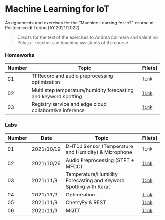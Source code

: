 # Machine Learning for IoT

Assignements and exercises for the "Machine Learning for IoT" course at Politecnico di Torino (AY 2021/2022)

> Credits for the text of the exercises to Andrea Calimera and Valentino Peluso - teacher and teaching assistants of the course.

### Homeworks
| Number  | Topic  | File(s) |
| ------------- | ------------- | ------------- | 
| 01 | TFRecord and audio preprocessing optimization | [`link`](https://github.com/francescodisalvo05/polito-machine-learning-for-IoT/tree/main/Homeworks/Homework_01)|
| 02 | Multi step temperature/humidity forecasting and keyword spotting  | [`link`](https://github.com/francescodisalvo05/polito-machine-learning-for-IoT/tree/main/Homeworks/Homework_02)|
| 03 | Registry service and edge cloud collaborative inference | [`link`](https://github.com/francescodisalvo05/polito-machine-learning-for-IoT/tree/main/Homeworks/Homework_03)|



### Labs

| Number  | Date | Topic  | File(s) |
| ------------- | ------------- | ------------- | ------------- |
| 01 | 2021/10/19 | DHT11 Sensor (Temperature and Humidity) & Microphone | [`link`](https://github.com/francescodisalvo05/polito-machine-learning-for-IoT/blob/main/Labs/Lab_01) |
| 02 | 2021/10/26 | Audio Preprocessing (STFT + MFCC) | [`link`](https://github.com/francescodisalvo05/polito-machine-learning-for-IoT/blob/main/Labs/Lab_02) |
| 03 | 2021/11/9 | Temperature/Humidity Forecasting and Keyword Spotting with Keras| [`link`](https://github.com/francescodisalvo05/polito-machine-learning-for-IoT/blob/main/Labs/Lab_03) |
| 04 | 2021/11/9 | Optimization | [`link`](https://github.com/francescodisalvo05/polito-machine-learning-for-IoT/blob/main/Labs/Lab_04) |
| 05 | 2021/11/9 | CherryPy & REST | [`link`](https://github.com/francescodisalvo05/polito-machine-learning-for-IoT/blob/main/Labs/Lab_05) |
| 06 | 2021/11/9 | MQTT | [`link`](https://github.com/francescodisalvo05/polito-machine-learning-for-IoT/blob/main/Labs/Lab_06) |



